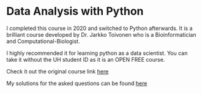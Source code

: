 # Data Analysis with Python

I completed this course in 2020 and switched to Python afterwards. It is a brilliant course developed by Dr. Jarkko Toivonen who is a Bioinformatician and Computational-Biologist. 

I highly recommended it for learning python as a data scientist. You can take it without the UH student ID as it is an OPEN FREE course. 

Check it out the original course link [here](https://csmastersuh.github.io/data_analysis_with_python_2020/)

My solutions for the asked questions can be found [here](https://github.com/QingliGuo/Data_Analysis_with_Python-CourseWork/tree/main/solutions)
